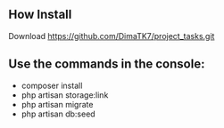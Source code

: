 ## How Install

Download https://github.com/DimaTK7/project_tasks.git
## Use the commands in the console:

- composer install
- php artisan storage:link
- php artisan migrate
- php artisan db:seed
